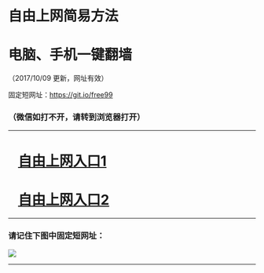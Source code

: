 ﻿# 自由上网简易方法

# 电脑、手机一键翻墙

（2017/10/09 更新，网址有效）

固定短网址：https://git.io/free99

### （微信如打不开，请转到浏览器打开）


***





# &nbsp;&nbsp; <a href="http://ft1443510874.fwq-tz-1001.info/fwqtz01.html?t=100900122379 " target="_blank">自由上网入口1</a>
# &nbsp;&nbsp; <a href="http://ft2088510935.fwq-tz-1002.info/fwqtz02.html?t=100900127280 " target="_blank">自由上网入口2</a>
***

### 请记住下图中固定短网址：

<img src="https://s3-us-west-2.amazonaws.com/fwq-1001/yjfq-20170905okok.png" /> 


***

